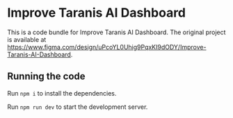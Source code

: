 
  # Improve Taranis AI Dashboard

  This is a code bundle for Improve Taranis AI Dashboard. The original project is available at https://www.figma.com/design/uPcoYL0Uhig9PqxKI9dODY/Improve-Taranis-AI-Dashboard.

  ## Running the code

  Run `npm i` to install the dependencies.

  Run `npm run dev` to start the development server.
  
